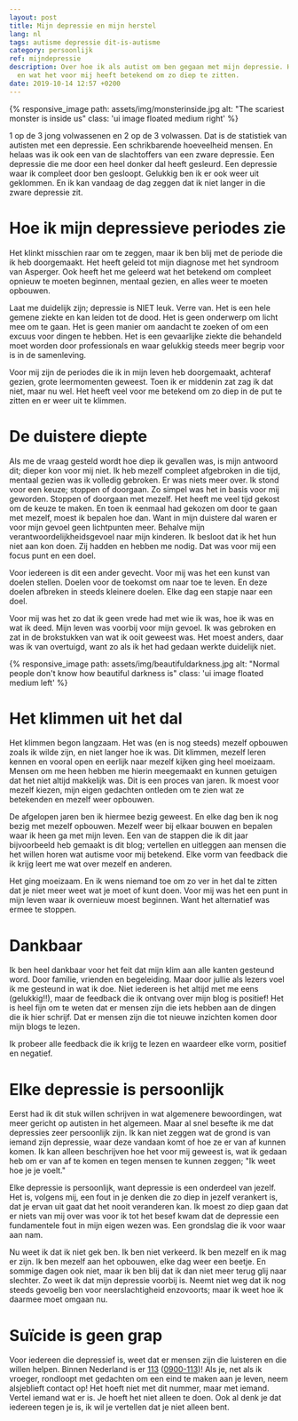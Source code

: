 ```yaml
---
layout: post
title: Mijn depressie en mijn herstel
lang: nl
tags: autisme depressie dit-is-autisme
category: persoonlijk
ref: mijndepressie
description: Over hoe ik als autist om ben gegaan met mijn depressie. Hoe ik ben hersteld
  en wat het voor mij heeft betekend om zo diep te zitten.
date: 2019-10-14 12:57 +0200
---
```

{% responsive_image path: assets/img/monsterinside.jpg alt: "The scariest monster is inside us" class: 'ui image floated medium right' %}

1 op de 3 jong volwassenen en 2 op de 3 volwassen. Dat is de statistiek van autisten met een depressie. Een schrikbarende hoeveelheid mensen. En helaas was ik ook een van de slachtoffers van een zware depressie. Een depressie die me door een heel donker dal heeft gesleurd. Een depressie waar ik compleet door ben gesloopt. Gelukkig ben ik er ook weer uit geklommen. En ik kan vandaag de dag zeggen dat ik niet langer in die zware depressie zit.

# Hoe ik mijn depressieve periodes zie

Het klinkt misschien raar om te zeggen, maar ik ben blij met de periode die ik heb doorgemaakt. Het heeft geleid tot mijn diagnose met het syndroom van Asperger. Ook heeft het me geleerd wat het betekend om compleet opnieuw te moeten beginnen, mentaal gezien, en alles weer te moeten opbouwen.

Laat me duidelijk zijn; depressie is NIET leuk. Verre van. Het is een hele gemene ziekte en kan leiden tot de dood. Het is geen onderwerp om licht mee om te gaan. Het is geen manier om aandacht te zoeken of om een excuus voor dingen te hebben. Het is een gevaarlijke ziekte die behandeld moet worden door professionals en waar gelukkig steeds meer begrip voor is in de samenleving.

Voor mij zijn de periodes die ik in mijn leven heb doorgemaakt, achteraf gezien, grote leermomenten geweest. Toen ik er middenin zat zag ik dat niet, maar nu wel. Het heeft veel voor me betekend om zo diep in de put te zitten en er weer uit te klimmen.

# De duistere diepte

Als me de vraag gesteld wordt hoe diep ik gevallen was, is mijn antwoord dit; dieper kon voor mij niet. Ik heb mezelf compleet afgebroken in die tijd, mentaal gezien was ik volledig gebroken. Er was niets meer over. Ik stond voor een keuze; stoppen of doorgaan. Zo simpel was het in basis voor mij geworden. Stoppen of doorgaan met mezelf. Het heeft me veel tijd gekost om de keuze te maken. En toen ik eenmaal had gekozen om door te gaan met mezelf, moest ik bepalen hoe dan. Want in mijn duistere dal waren er voor mijn gevoel geen lichtpunten meer. Behalve mijn verantwoordelijkheidsgevoel naar mijn kinderen. Ik besloot dat ik het hun niet aan kon doen. Zij hadden en hebben me nodig. Dat was voor mij een focus punt en een doel.

Voor iedereen is dit een ander gevecht. Voor mij was het een kunst van doelen stellen. Doelen voor de toekomst om naar toe te leven. En deze doelen afbreken in steeds kleinere doelen. Elke dag een stapje naar een doel.

Voor mij was het zo dat ik geen vrede had met wie ik was, hoe ik was en wat ik deed. Mijn leven was voorbij voor mijn gevoel. Ik was gebroken en zat in de brokstukken van wat ik ooit geweest was. Het moest anders, daar was ik van overtuigd, want zo als ik het had gedaan werkte duidelijk niet.

{% responsive_image path: assets/img/beautifuldarkness.jpg alt: "Normal people don't know how beautiful darkness is" class: 'ui image floated medium left' %}

# Het klimmen uit het dal

Het klimmen begon langzaam. Het was (en is nog steeds) mezelf opbouwen zoals ik wilde zijn, en niet langer hoe ik was. Dit klimmen, mezelf leren kennen en vooral open en eerlijk naar mezelf kijken ging heel moeizaam. Mensen om me heen hebben me hierin meegemaakt en kunnen getuigen dat het niet altijd makkelijk was. Dit is een proces van jaren. Ik moest voor mezelf kiezen, mijn eigen gedachten ontleden om te zien wat ze betekenden en mezelf weer opbouwen.

De afgelopen jaren ben ik hiermee bezig geweest. En elke dag ben ik nog bezig met mezelf opbouwen. Mezelf weer bij elkaar bouwen en bepalen waar ik heen ga met mijn leven. Een van de stappen die ik dit jaar bijvoorbeeld heb gemaakt is dit blog; vertellen en uitleggen aan mensen die het willen horen wat autisme voor mij betekend. Elke vorm van feedback die ik krijg leert me wat over mezelf en anderen.

Het ging moeizaam. En ik wens niemand toe om zo ver in het dal te zitten dat je niet meer weet wat je moet of kunt doen. Voor mij was het een punt in mijn leven waar ik overnieuw moest beginnen. Want het alternatief was ermee te stoppen.

# Dankbaar

Ik ben heel dankbaar voor het feit dat mijn klim aan alle kanten gesteund word. Door familie, vrienden en begeleiding. Maar door jullie als lezers voel ik me gesteund in wat ik doe. Niet iedereen is het altijd met me eens (gelukkig!!), maar de feedback die ik ontvang over mijn blog is positief! Het is heel fijn om te weten dat er mensen zijn die iets hebben aan de dingen die ik hier schrijf. Dat er mensen zijn die tot nieuwe inzichten komen door mijn blogs te lezen.

Ik probeer alle feedback die ik krijg te lezen en waardeer elke vorm, positief en negatief.

# Elke depressie is persoonlijk

Eerst had ik dit stuk willen schrijven in wat algemenere bewoordingen, wat meer gericht op autisten in het algemeen. Maar al snel besefte ik me dat depressies zeer persoonlijk zijn. Ik kan niet zeggen wat de grond is van iemand zijn depressie, waar deze vandaan komt of hoe ze er van af kunnen komen. Ik kan alleen beschrijven hoe het voor mij geweest is, wat ik gedaan heb om er van af te komen en tegen mensen te kunnen zeggen; "Ik weet hoe je je voelt."

Elke depressie is persoonlijk, want depressie is een onderdeel van jezelf. Het is, volgens mij, een fout in je denken die zo diep in jezelf verankert is, dat je ervan uit gaat dat het nooit veranderen kan. Ik moest zo diep gaan dat er niets van mij over was voor ik tot het besef kwam dat de depressie een fundamentele fout in mijn eigen wezen was. Een grondslag die ik voor waar aan nam.

Nu weet ik dat ik niet gek ben. Ik ben niet verkeerd. Ik ben mezelf en ik mag er zijn. Ik ben mezelf aan het opbouwen, elke dag weer een beetje. En sommige dagen ook niet, maar ik ben blij dat ik dan niet meer terug glij naar slechter. Zo weet ik dat mijn depressie voorbij is. Neemt niet weg dat ik nog steeds gevoelig ben voor neerslachtigheid enzovoorts; maar ik weet hoe ik daarmee moet omgaan nu.

# Suïcide is geen grap

Voor iedereen die depressief is, weet dat er mensen zijn die luisteren en die willen helpen. Binnen Nederland is er [113](https://www.113.nl/) ([0900-113](tel:0900-0113))! Als je, net als ik vroeger, rondloopt met gedachten om een eind te maken aan je leven, neem alsjeblieft contact op! Het hoeft niet met dit nummer, maar met iemand. Vertel iemand wat er is. Je hoeft het niet alleen te doen. Ook al denk je dat iedereen tegen je is, ik wil je vertellen dat je niet alleen bent.
